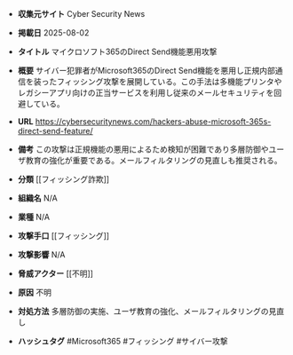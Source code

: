 - **収集元サイト**
Cyber Security News

- **掲載日**
2025-08-02

- **タイトル**
マイクロソフト365のDirect Send機能悪用攻撃

- **概要**
サイバー犯罪者がMicrosoft365のDirect Send機能を悪用し正規内部通信を装ったフィッシング攻撃を展開している。この手法は多機能プリンタやレガシーアプリ向けの正当サービスを利用し従来のメールセキュリティを回避している。

- **URL**
https://cybersecuritynews.com/hackers-abuse-microsoft-365s-direct-send-feature/

- **備考**
この攻撃は正規機能の悪用によるため検知が困難であり多層防御やユーザ教育の強化が重要である。メールフィルタリングの見直しも推奨される。

- **分類**
[[フィッシング詐欺]]

- **組織名**
N/A

- **業種**
N/A

- **攻撃手口**
[[フィッシング]]

- **攻撃影響**
N/A

- **脅威アクター**
[[不明]]

- **原因**
不明

- **対処方法**
多層防御の実施、ユーザ教育の強化、メールフィルタリングの見直し

- **ハッシュタグ**
#Microsoft365 #フィッシング #サイバー攻撃

